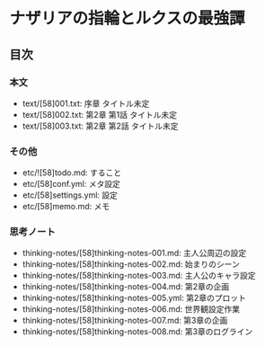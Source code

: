# ナザリアの指輪とルクスの最強譚
## 目次
### 本文
- text/[58]001.txt: 序章 タイトル未定
- text/[58]002.txt: 第2章 第1話 タイトル未定
- text/[58]003.txt: 第2章 第2話 タイトル未定

### その他
- etc/![58]todo.md:     すること
- etc/[58]conf.yml:     メタ設定
- etc/[58]settings.yml: 設定
- etc/[58]memo.md:      メモ

### 思考ノート
- thinking-notes/[58]thinking-notes-001.md:  主人公周辺の設定
- thinking-notes/[58]thinking-notes-002.md:  始まりのシーン
- thinking-notes/[58]thinking-notes-003.md:  主人公のキャラ設定
- thinking-notes/[58]thinking-notes-004.md:  第2章の企画
- thinking-notes/[58]thinking-notes-005.yml: 第2章のプロット
- thinking-notes/[58]thinking-notes-006.md:  世界観設定作業
- thinking-notes/[58]thinking-notes-007.md:  第3章の企画
- thinking-notes/[58]thinking-notes-008.md:  第3章のログライン
